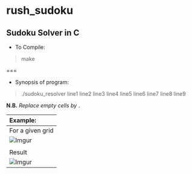 # rush_sudoku

## Sudoku Solver in C

  * To Compile:
> make

===

  * Synopsis of program:
> ./sudoku_resolver line1 line2 line3 line4 line5 line6 line7 line8 line9

**N.B.** *Replace empty cells by `.`*

| Example:																																							  |
| :-------------------------------------------------------------------------------------------------------------------------------------------------------------------- |
| For a given grid                                                                                                                                                      |
| ![Imgur](https://i.imgur.com/84OBi0W.png "Grid Screen")                                                                                                               |
|                                                                                                                                                                       |
| Result                                                                                                                                                                |
| ![Imgur](https://i.imgur.com/rxQFZqz.png?1 "Shell Screen")                                                                                                            |
